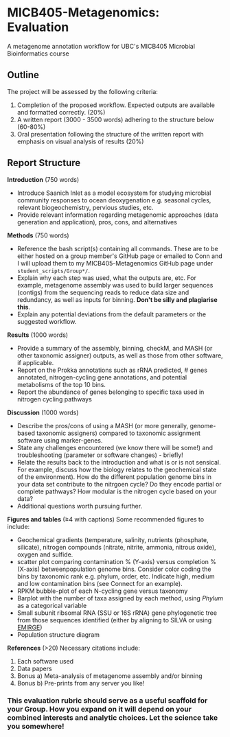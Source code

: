 # MICB405-Metagenomics: Evaluation
A metagenome annotation workflow for UBC's MICB405 Microbial Bioinformatics course

## Outline
The project will be assessed by the following criteria:
1. Completion of the proposed workflow. Expected outputs are available and formatted correctly. (20%)
2. A written report (3000 - 3500 words) adhering to the structure below (60-80%)
3. Oral presentation following the structure of the written report with emphasis on visual analysis of results (20%)

## Report Structure
__Introduction__ (750 words)
 - Introduce Saanich Inlet as a model ecosystem for studying microbial community responses to ocean deoxygenation e.g. seasonal cycles, relevant biogeochemistry, pervious studies, etc. 
 - Provide relevant information regarding metagenomic approaches (data generation and application), pros, cons, and alternatives

__Methods__ (750 words)
 - Reference the bash script(s) containing all commands. These are to be either hosted on a group member's GitHub page or emailed to Conn and I will upload them to my MICB405-Metagenomics GitHub page under `student_scripts/Group*/`.
 - Explain why each step was used, what the outputs are, etc. For example, metagenome assembly was used to build larger sequences (contigs) from the sequencing reads to reduce data size and redundancy, as well as inputs for binning. __Don't be silly and plagiarise this__.
 - Explain any potential deviations from the default parameters or the suggested workflow.

__Results__ (1000 words)
 - Provide a summary of the assembly, binning, checkM, and MASH (or other taxonomic assigner) outputs, as well as those from other software, if applicable.
 - Report on the Prokka annotations such as rRNA predicted, # genes annotated, nitrogen-cycling gene annotations, and potential metabolisms of the top 10 bins.
 - Report the abundance of genes belonging to specific taxa used in nitrogen cycling pathways

__Discussion__ (1000 words)
 - Describe the pros/cons of using a MASH (or more generally, genome-based taxonomic assigners) compared to taxonomic assignment software using marker-genes.
 - State any challenges encountered (we know there will be some!) and troubleshooting (parameter or software changes) - briefly!
 - Relate the results back to the introduction and what is or is not sensical. For example, discuss how the biology relates to the geochemical state of the environment). How do the different population genome bins in your data set contribute to the nitrgoen cycle? Do they encode partial or complete pathways? How modular is the nitrogen cycle based on your data?
 - Additional questions worth pursuing further.

__Figures and tables__ (≥4 with captions)
Some recommended figures to include:
 - Geochemical gradients (temperature, salinity, nutrients (phosphate, silicate), nitrogen compounds (nitrate, nitrite, ammonia, nitrous oxide), oxygen and sulfide.  
 - scatter plot comparing contamination % (Y-axis) versus completion % (X-axis) betweenpopulation genome bins. Consider color coding the bins by taxonomic rank e.g. phylum, order, etc. Indicate high, medium and low contamination bins (see Connect for an example).
 - RPKM bubble-plot of each N-cycling gene versus taxonomy
 - Barplot with the number of taxa assigned by each method, using *Phylum* as a categorical variable
 - Small subunit ribsomal RNA (SSU or 16S rRNA) gene phylogenetic tree from those sequences identified (either by aligning to SILVA or using [EMIRGE](https://github.com/csmiller/EMIRGE))
 - Population structure diagram

__References__ (>20)
Necessary citations include:
1. Each software used
2. Data papers
3. Bonus a) Meta-analysis of metagenome assembly and/or binning
4. Bonus b) Pre-prints from any server you like!

### This evaluation rubric should serve as a useful scaffold for your Group. How you expand on it will depend on your combined interests and analytic choices. Let the science take you somewhere!
